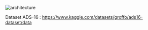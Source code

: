 ![architecture](https://github.com/hishamp3/Text2Image/assets/101292796/6c795053-6739-42df-9b87-3710e32fc08d)

Dataset ADS-16 : https://www.kaggle.com/datasets/groffo/ads16-dataset/data
